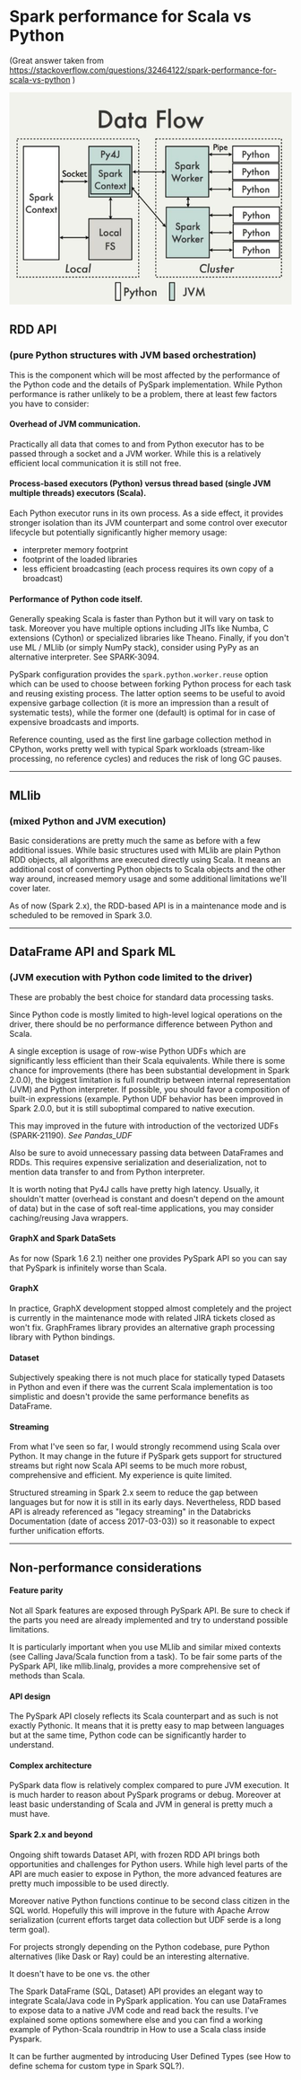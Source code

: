 
# Spark performance for Scala vs Python


(Great answer taken from https://stackoverflow.com/questions/32464122/spark-performance-for-scala-vs-python )



![pysparkinternals](Pyspark_internals.png)




## RDD API 
### (pure Python structures with JVM based orchestration)

This is the component which will be most affected by the performance of the Python code and the details of PySpark implementation. While Python performance is rather unlikely to be a problem, there at least few factors you have to consider:

#### Overhead of JVM communication.

Practically all data that comes to and from Python executor has to be passed through a socket and a JVM worker. While this is a relatively efficient local communication it is still not free.

#### Process-based executors (Python) versus thread based (single JVM multiple threads) executors (Scala). 

Each Python executor runs in its own process. As a side effect, it provides stronger isolation than its JVM counterpart 
and some control over executor lifecycle but potentially significantly higher memory usage:

* interpreter memory footprint
* footprint of the loaded libraries
* less efficient broadcasting (each process requires its own copy of a broadcast)

#### Performance of Python code itself. 

Generally speaking Scala is faster than Python but it will vary on task to task. Moreover you have multiple options including JITs like Numba, C extensions (Cython) or specialized libraries like Theano. Finally, if you don't use ML / MLlib (or simply NumPy stack), consider using PyPy as an alternative interpreter. See SPARK-3094.

PySpark configuration provides the `spark.python.worker.reuse` option which can be used to choose between forking Python process for each task and reusing existing process. The latter option seems to be useful to avoid expensive garbage collection (it is more an impression than a result of systematic tests), while the former one (default) is optimal for in case of expensive broadcasts and imports.

Reference counting, used as the first line garbage collection method in CPython, works pretty well with typical Spark workloads (stream-like processing, no reference cycles) and reduces the risk of long GC pauses.

--------

## MLlib 
### (mixed Python and JVM execution)

Basic considerations are pretty much the same as before with a few additional issues. 
While basic structures used with MLlib are plain Python RDD objects, all algorithms are executed directly using Scala.
It means an additional cost of converting Python objects to Scala objects and the other way around, 
increased memory usage and some additional limitations we'll cover later.

As of now (Spark 2.x), the RDD-based API is in a maintenance mode and is scheduled to be removed in Spark 3.0.


--------

## DataFrame API and Spark ML 
### (JVM execution with Python code limited to the driver)

These are probably the best choice for standard data processing tasks. 

Since Python code is mostly limited to high-level logical operations on the driver, there should be no performance difference between Python and Scala.

A single exception is usage of row-wise Python UDFs which are significantly less efficient than their Scala equivalents. 
While there is some chance for improvements (there has been substantial development in Spark 2.0.0), the biggest limitation is full roundtrip between internal representation (JVM) and Python interpreter.
If possible, you should favor a composition of built-in expressions (example. Python UDF behavior has been improved in Spark 2.0.0, but it is still suboptimal compared to native execution. 

This may improved in the future with introduction of the vectorized UDFs (SPARK-21190).   *See Pandas_UDF*

Also be sure to avoid unnecessary passing data between DataFrames and RDDs. This requires expensive serialization and deserialization, not to mention data transfer to and from Python interpreter.

It is worth noting that Py4J calls have pretty high latency. 
Usually, it shouldn't matter (overhead is constant and doesn't depend on the amount of data) but in the case of soft real-time applications, you may consider caching/reusing Java wrappers.

#### GraphX and Spark DataSets

As for now (Spark 1.6 2.1) neither one provides PySpark API so you can say that PySpark is infinitely worse than Scala.

#### GraphX
In practice, GraphX development stopped almost completely and the project is currently in the maintenance mode with related JIRA tickets closed as won't fix. GraphFrames library provides an alternative graph processing library with Python bindings.

#### Dataset
Subjectively speaking there is not much place for statically typed Datasets in Python and even if there was the current Scala implementation is too simplistic and doesn't provide the same performance benefits as DataFrame.

#### Streaming

From what I've seen so far, I would strongly recommend using Scala over Python. It may change in the future if PySpark gets support for structured streams but right now Scala API seems to be much more robust, comprehensive and efficient. My experience is quite limited.

Structured streaming in Spark 2.x seem to reduce the gap between languages but for now it is still in its early days. Nevertheless, RDD based API is already referenced as "legacy streaming" in the Databricks Documentation (date of access 2017-03-03)) so it reasonable to expect further unification efforts.


------

## Non-performance considerations

#### Feature parity

Not all Spark features are exposed through PySpark API. Be sure to check if the parts you need are already implemented and try to understand possible limitations.

It is particularly important when you use MLlib and similar mixed contexts (see Calling Java/Scala function from a task). To be fair some parts of the PySpark API, like mllib.linalg, provides a more comprehensive set of methods than Scala.

#### API design

The PySpark API closely reflects its Scala counterpart and as such is not exactly Pythonic. It means that it is pretty easy to map between languages but at the same time, Python code can be significantly harder to understand.

#### Complex architecture

PySpark data flow is relatively complex compared to pure JVM execution. It is much harder to reason about PySpark programs or debug. Moreover at least basic understanding of Scala and JVM in general is pretty much a must have.

#### Spark 2.x and beyond

Ongoing shift towards Dataset API, with frozen RDD API brings both opportunities and challenges for Python users. While high level parts of the API are much easier to expose in Python, the more advanced features are pretty much impossible to be used directly.

Moreover native Python functions continue to be second class citizen in the SQL world. Hopefully this will improve in the future with Apache Arrow serialization (current efforts target data collection but UDF serde is a long term goal).

For projects strongly depending on the Python codebase, pure Python alternatives (like Dask or Ray) could be an interesting alternative.

It doesn't have to be one vs. the other

The Spark DataFrame (SQL, Dataset) API provides an elegant way to integrate Scala/Java code in PySpark application. You can use DataFrames to expose data to a native JVM code and read back the results. I've explained some options somewhere else and you can find a working example of Python-Scala roundtrip in How to use a Scala class inside Pyspark.

It can be further augmented by introducing User Defined Types (see How to define schema for custom type in Spark SQL?).
